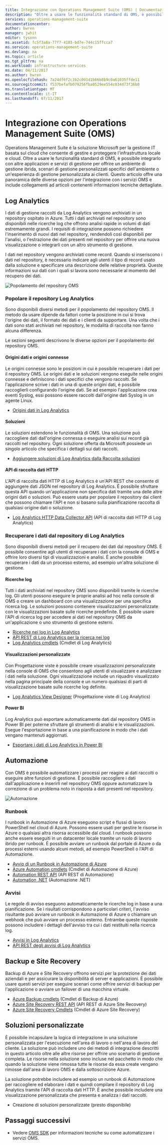 ```yaml
---
title: Integrazione con Operations Management Suite (OMS) | Documentazione Microsoft
description: "Oltre a usare le funzionalità standard di OMS, è possibile integrarlo con altre applicazioni e servizi di gestione per offrire un ambiente di gestione ibrida, scenari di gestione personalizzati specifici dell'ambiente o un'esperienza di gestione personalizzata ai clienti.  Questo articolo offre una panoramica delle diverse opzioni per l'integrazione con OMS e include collegamenti ad articoli contenenti informazioni tecniche dettagliate."
services: operations-management-suite
documentationcenter: 
author: bwren
manager: jwhit
editor: tysonn
ms.assetid: fc5f3a8a-77f7-4103-bd7e-744c15ffcca7
ms.service: operations-management-suite
ms.devlang: na
ms.topic: article
ms.tgt_pltfrm: na
ms.workload: infrastructure-services
ms.date: 04/11/2017
ms.author: bwren
ms.openlocfilehash: 7a24df6f2c3b2c091d1b66b8b9c0a61035ffde11
ms.sourcegitcommit: f537befafb079256fba0529ee554c034d73f36b0
ms.translationtype: MT
ms.contentlocale: it-IT
ms.lasthandoff: 07/11/2017
---
```

# <a name="integrating-with-operations-management-suite-oms"></a>Integrazione con Operations Management Suite (OMS)
Operations Management Suite è la soluzione Microsoft per la gestione IT basata sul cloud che consente di gestire e proteggere l'infrastruttura locale e cloud.  Oltre a usare le funzionalità standard di OMS, è possibile integrarlo con altre applicazioni e servizi di gestione per offrire un ambiente di gestione ibrida, scenari di gestione personalizzati specifici dell'ambiente o un'esperienza di gestione personalizzata ai clienti.  Questo articolo offre una panoramica delle diverse opzioni per l'integrazione con i servizi OMS e include collegamenti ad articoli contenenti informazioni tecniche dettagliate. 

## <a name="log-analytics"></a>Log Analytics
I dati di gestione raccolti da Log Analytics vengono archiviati in un repository ospitato in Azure.  Tutti i dati archiviati nel repository sono disponibili nelle ricerche log che offrono analisi rapide in volumi di dati estremamente grandi.  I requisiti di integrazione possono richiedere l'inserimento di nuovi dati nel repository, rendendoli così disponibili per l'analisi, o l'estrazione dei dati presenti nel repository per offrire una nuova visualizzazione o integrarli con un altro strumento di gestione.

I dati nel repository vengono archiviati come record.  Quando si inseriscono i dati nel repository, è necessario indicare agli utenti il tipo di record usato dalla soluzione e specificare una descrizione delle relative proprietà.  Queste informazioni sui dati con i quali si lavora sono necessarie al momento del recupero dei dati.

![Popolamento del repository OMS](media/operations-management-suite-integration/repository.png)

### <a name="populate-the-log-analytics-repository"></a>Popolare il repository Log Analytics
Sono disponibili diversi metodi per il popolamento del repository OMS.  Il metodo da usare dipende da fattori come la posizione in cui si trova l'origine dei dati, il formato dei dati e i clienti da supportare.  Una volta che i dati sono stati archiviati nel repository, le modalità di raccolta non fanno alcuna differenza.

Le sezioni seguenti descrivono le diverse opzioni per il popolamento del repository OMS.

#### <a name="connected-sources-and-data-sources"></a>Origini dati e origini connesse
Le origini connesse sono le posizioni in cui è possibile recuperare i dati per il repository OMS.  Le origini dati e le soluzioni vengono eseguite nelle origini connesse e definiscono i dati specifici che vengono raccolti.  Se l'applicazione scrive i dati in una di queste origini dati, è possibile raccoglierli configurando l'origine dati.  Se ad esempio l'applicazione crea eventi Syslog, essi possono essere raccolti dall'origine dati Syslog in un agente Linux.

* [Origini dati in Log Analytics](../log-analytics/log-analytics-data-sources.md)

#### <a name="solutions"></a>Soluzioni
Le soluzioni estendono le funzionalità di OMS.  Una soluzione può raccogliere dati dall'origine connessa o eseguire analisi sui record già raccolti nel repository.  Ogni soluzione offerta da Microsoft possiede un singolo articolo che specifica i dettagli sui dati raccolti.

* [Aggiungere soluzioni di Log Analytics dalla Raccolta soluzioni](../log-analytics/log-analytics-add-solutions.md)

#### <a name="http-data-collector-api"></a>API di raccolta dati HTTP
L'API di raccolta dati HTTP di Log Analytics è un'API REST che consente di aggiungere dati JSON nel repository di Log Analytics.  È possibile sfruttare questa API quando un'applicazione non specifica dati tramite una delle altre origini dati o soluzioni.  Può essere usata per popolare il repository dai client che possono chiamare l'API e non si basano sulla pianificazione raccolta di qualsiasi origine dati o soluzione.

* [Log Analytics HTTP Data Collector API](../log-analytics/log-analytics-data-collector-api.md) (API di raccolta dati HTTP di Log Analytics)

### <a name="retrieve-data-from-the-log-analytics-repository"></a>Recuperare i dati dal repository di Log Analytics
Sono disponibili diversi metodi per il recupero dei dati dal repository OMS.  È possibile consentire agli utenti di recuperare i dati con la console di OMS e offrire loro diversi tipi di visualizzazioni e analisi.  È anche possibile recuperare i dati da un processo esterno, ad esempio un'altra soluzione di gestione.

#### <a name="log-searches"></a>Ricerche log
Tutti i dati archiviati nel repository OMS sono disponibili tramite le ricerche log.  Gli utenti possono eseguire le proprie analisi ad hoc nella console di OMS o creare un dashboard con una visualizzazione per una specifica ricerca log.  Le soluzioni possono contenere visualizzazioni personalizzate con le visualizzazioni basate sulle ricerche predefinite.  È possibile usare l'API di ricerca log per accedere ai dati nel repository OMS da un'applicazione o uno strumento di gestione esterni.  

* [Ricerche nei log in Log Analytics](../log-analytics/log-analytics-log-searches.md)
* [API REST di Log Analytics per la ricerca nei log](../log-analytics/log-analytics-log-search-api.md)
* [Log Analytics cmdlets](https://msdn.microsoft.com/library/mt188224.aspx) (Cmdlet di Log Analytics)

#### <a name="custom-views"></a>Visualizzazioni personalizzate
Con Progettazione viste è possibile creare visualizzazioni personalizzate nella console di OMS che consentono agli utenti di visualizzare e analizzare i dati nella soluzione.  Ogni visualizzazione include un riquadro visualizzato nella pagina principale della console e un numero qualsiasi di parti di visualizzazione basate sulle ricerche log definite.

* [Log Analytics View Designer](../log-analytics/log-analytics-view-designer.md) (Progettazione viste di Log Analytics)

#### <a name="power-bi"></a>Power BI
Log Analytics può esportare automaticamente dati dal repository OMS in Power BI per poterne sfruttare gli strumenti di analisi e le visualizzazioni.  Esegue l'esportazione in base a una pianificazione in modo che i dati vengano mantenuti aggiornati. 

* [Esportare i dati di Log Analytics in Power BI](../log-analytics/log-analytics-powerbi.md)

## <a name="automation"></a>Automazione
Con OMS è possibile automatizzare i processi per reagire ai dati raccolti o eseguire altre funzioni di gestione.  È possibile raccogliere i dati dall'applicazione e inserirli nel repository OMS oppure automatizzare la correzione di un problema noto in risposta a dati presenti nel repository. 

![Automazione](media/operations-management-suite-integration/automate.png)

### <a name="runbooks"></a>Runbook
I runbook in Automazione di Azure eseguono script e flussi di lavoro PowerShell nel cloud di Azure.  Possono essere usati per gestire le risorse in Azure o qualsiasi altra risorsa accessibile dal cloud.  I runbook possono anche essere eseguiti in un datacenter locale tramite un ruolo di lavoro ibrido per runbook.  È possibile avviare un runbook dal portale di Azure o da processi esterni usando alcuni metodi, ad esempio PowerShell o l'API di Automazione.

* [Avvio di un Runbook in Automazione di Azure](../automation/automation-starting-a-runbook.md)
* [Azure Automation cmdlets](https://msdn.microsoft.com/library/dn690262.aspx) (Cmdlet di Automazione di Azure)
* [Automation REST API](https://msdn.microsoft.com/library/mt662285.aspx) (API REST di Automazione)
* [Automation .NET](https://msdn.microsoft.com//library/mt465763.aspx) (Automazione .NET)

### <a name="alerts"></a>Avvisi
Le regole di avviso eseguono automaticamente le ricerche log in base a una pianificazione.  Se i risultati corrispondono a particolari criteri, l'avviso risultante può avviare un runbook in Automazione di Azure o chiamare un webhook che può avviare un processo esterno.  Entrambe queste risposte possono includere i dettagli dell'avviso tra cui i dati restituiti nella ricerca log.

* [Avvisi in Log Analytics](../log-analytics/log-analytics-alerts.md)
* [API REST degli avvisi di Log Analytics](../log-analytics/log-analytics-api-alerts.md)

## <a name="backup-and-site-recovery"></a>Backup e Site Recovery
Backup di Azure e Site Recovery offrono servizi per la protezione dei dati aziendali e per assicurare la disponibilità di server e applicazioni.  È possibile usare questi servizi per eseguire scenari come offrire servizi di backup per l'applicazione o avviare un failover di una macchina virtuale.

* [Azure Backup cmdlets](https://msdn.microsoft.com/library/mt619253.aspx) (Cmdlet di Backup di Azure)
* [Azure Site Recovery REST API](https://msdn.microsoft.com/library/azure/mt750497.aspx) (API REST di Azure Site Recovery)
* [Azure Site Recovery Cmdlets](https://msdn.microsoft.com/library/mt637930.aspx) (Cmdlet di Azure Site Recovery)

## <a name="custom-solutions"></a>Soluzioni personalizzate
È possibile incapsulare la logica di integrazione in una soluzione personalizzata per l'esecuzione nell'area di lavoro o nell'area di lavoro del cliente.  La soluzione può includere uno dei metodi di integrazione descritti in questo articolo oltre alle altre risorse per offrire uno scenario di gestione completa.  Le risorse nella soluzione sono incluse nel pacchetto in modo che quando la soluzione viene rimossa tutte le risorse da essa create vengano rimosse dall'area di lavoro OMS e dalla sottoscrizione Azure.

La soluzione potrebbe includere ad esempio un runbook di Automazione per raccogliere ed elaborare i dati e quindi compilare il repository di Log Analytics tramite l'API di raccolta dati HTTP.  È anche possibile includere una visualizzazione personalizzata che presenta e analizza i dati raccolti.  

* Creazione di soluzioni personalizzate (presto disponibile)    

## <a name="next-steps"></a>Passaggi successivi
* Vedere [OMS SDK](operations-management-suite-sdk.md) per informazioni tecniche su come automatizzare i servizi OMS.  


